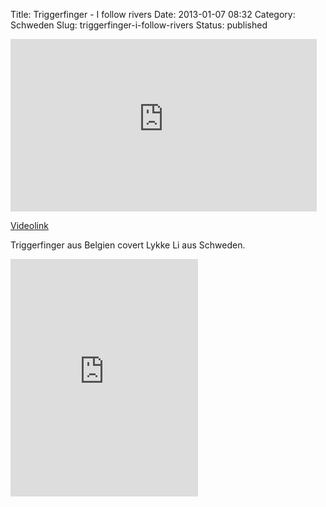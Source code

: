 Title: Triggerfinger - I follow rivers
Date: 2013-01-07 08:32
Category: Schweden
Slug: triggerfinger-i-follow-rivers
Status: published

<iframe width="490" height="276" src="http://www.youtube-nocookie.com/embed/fzWQV5OiQQQ" frameborder="0" allowfullscreen></iframe>

[Videolink](http://www.youtube.com/watch?v=fzWQV5OiQQQ)

Triggerfinger aus Belgien covert Lykke Li aus Schweden.

<!--more Beide per Spotify nach dem Klick &raquo; -->  

<iframe src="https://embed.spotify.com/?uri=spotify:user:ivh:playlist:1GJDPN7Z6LqBbW080G9e1H" width="300" height="380" frameborder="0" allowtransparency="true"></iframe>


